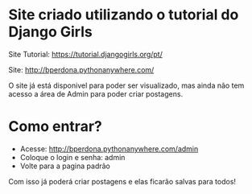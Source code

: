 # Site criado utilizando o tutorial do Django Girls

Site Tutorial: https://tutorial.djangogirls.org/pt/

Site: http://bperdona.pythonanywhere.com/

O site já está disponivel para poder ser visualizado, mas ainda não tem acesso a área de Admin para poder criar postagens.

# Como entrar?

- Acesse: http://bperdona.pythonanywhere.com/admin
- Coloque o login e senha: admin
- Volte para a pagina padrão

Com isso já poderá criar postagens e elas ficarão salvas para todos!




